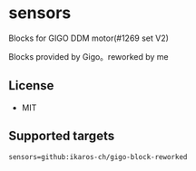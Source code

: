 # sensors

Blocks for GIGO DDM motor(#1269 set V2) 

Blocks provided by Gigo。reworked by me



## License

* MIT


## Supported targets


```package
sensors=github:ikaros-ch/gigo-block-reworked
```
